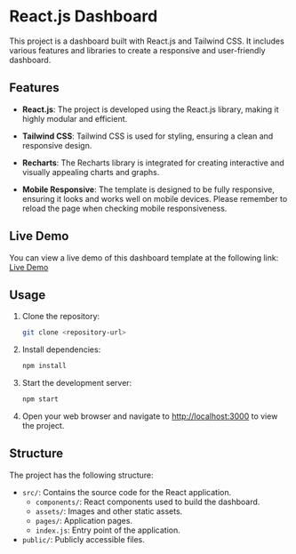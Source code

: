 # React.js Dashboard 

This project is a dashboard built with React.js and Tailwind CSS. It includes various features and libraries to create a responsive and user-friendly dashboard.

## Features

- **React.js**: The project is developed using the React.js library, making it highly modular and efficient.

- **Tailwind CSS**: Tailwind CSS is used for styling, ensuring a clean and responsive design.

- **Recharts**: The Recharts library is integrated for creating interactive and visually appealing charts and graphs.

- **Mobile Responsive**: The template is designed to be fully responsive, ensuring it looks and works well on mobile devices. Please remember to reload the page when checking mobile responsiveness.

## Live Demo

You can view a live demo of this dashboard template at the following link: [Live Demo](https://shubham-fitpeo-assignment.netlify.app/)

## Usage

1. Clone the repository:
   ```bash
   git clone <repository-url>
   ```

2. Install dependencies:
   ```bash
   npm install
   ```

3. Start the development server:
   ```bash
   npm start
   ```

4. Open your web browser and navigate to [http://localhost:3000](http://localhost:3000) to view the project.

## Structure

The project has the following structure:

- `src/`: Contains the source code for the React application.
  - `components/`: React components used to build the dashboard.
  - `assets/`: Images and other static assets.
  - `pages/`: Application pages.
  - `index.js`: Entry point of the application.
- `public/`: Publicly accessible files.
